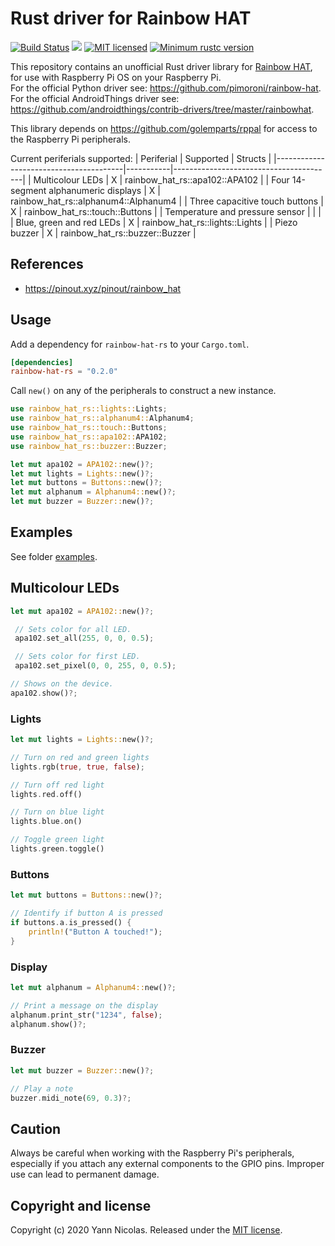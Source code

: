 
# Rust driver for Rainbow HAT

[![Build Status](https://travis-ci.com/yannart/rainbow-hat-rs.svg?branch=master)](https://travis-ci.com/yannart/rainbow-hat-rs)
[![](http://meritbadge.herokuapp.com/rainbow-hat-rs)](https://crates.io/crates/rainbow-hat-rs)
[![MIT licensed](https://img.shields.io/badge/license-MIT-blue.svg)](LICENSE)
[![Minimum rustc version](https://img.shields.io/badge/rustc-v1.33.0-lightgray.svg)](https://blog.rust-lang.org/2019/02/28/Rust-1.33.0.html)

This repository contains an unofficial Rust driver library for [Rainbow HAT](https://shop.pimoroni.com/products/rainbow-hat-for-android-things), for use with Raspberry Pi OS on your Raspberry Pi.  
For the official Python driver see: https://github.com/pimoroni/rainbow-hat.  
For the official AndroidThings driver see: https://github.com/androidthings/contrib-drivers/tree/master/rainbowhat.  

This library depends on https://github.com/golemparts/rppal for access to the Raspberry Pi peripherals.  

Current periferials supported:
| Periferial                             | Supported | Structs                                |
|----------------------------------------|-----------|----------------------------------------|
| Multicolour LEDs                       | X         | rainbow_hat_rs::apa102::APA102         |
| Four 14-segment alphanumeric displays  | X         | rainbow_hat_rs::alphanum4::Alphanum4   |
| Three capacitive touch buttons         | X         | rainbow_hat_rs::touch::Buttons         |
| Temperature and pressure sensor        |           |                                        |
| Blue, green and red LEDs               | X         | rainbow_hat_rs::lights::Lights         |
| Piezo buzzer                           | X         | rainbow_hat_rs::buzzer::Buzzer         |

## References
* https://pinout.xyz/pinout/rainbow_hat

## Usage
Add a dependency for `rainbow-hat-rs` to your `Cargo.toml`.

```toml
[dependencies]
rainbow-hat-rs = "0.2.0"
```

Call `new()` on any of the peripherals to construct a new instance.

```rust
use rainbow_hat_rs::lights::Lights;
use rainbow_hat_rs::alphanum4::Alphanum4;
use rainbow_hat_rs::touch::Buttons;
use rainbow_hat_rs::apa102::APA102;
use rainbow_hat_rs::buzzer::Buzzer;

let mut apa102 = APA102::new()?;
let mut lights = Lights::new()?;
let mut buttons = Buttons::new()?;
let mut alphanum = Alphanum4::new()?;
let mut buzzer = Buzzer::new()?;
```

## Examples
See folder [examples](examples/README.md).

## Multicolour LEDs
```rust
let mut apa102 = APA102::new()?;

 // Sets color for all LED.
 apa102.set_all(255, 0, 0, 0.5);

 // Sets color for first LED.
 apa102.set_pixel(0, 0, 255, 0, 0.5);

// Shows on the device.
apa102.show()?;
```

### Lights

```rust
let mut lights = Lights::new()?;

// Turn on red and green lights
lights.rgb(true, true, false);

// Turn off red light
lights.red.off()

// Turn on blue light
lights.blue.on()

// Toggle green light
lights.green.toggle()
```

### Buttons
```rust
let mut buttons = Buttons::new()?;

// Identify if button A is pressed
if buttons.a.is_pressed() {
    println!("Button A touched!");
}
```

### Display
```rust
let mut alphanum = Alphanum4::new()?;

// Print a message on the display
alphanum.print_str("1234", false);
alphanum.show()?;
```

### Buzzer
```rust
let mut buzzer = Buzzer::new()?;

// Play a note
buzzer.midi_note(69, 0.3)?;
```

## Caution

Always be careful when working with the Raspberry Pi's peripherals, especially if you attach any external components to the GPIO pins. Improper use can lead to permanent damage.

## Copyright and license
Copyright (c) 2020 Yann Nicolas. Released under the [MIT license](LICENSE).
